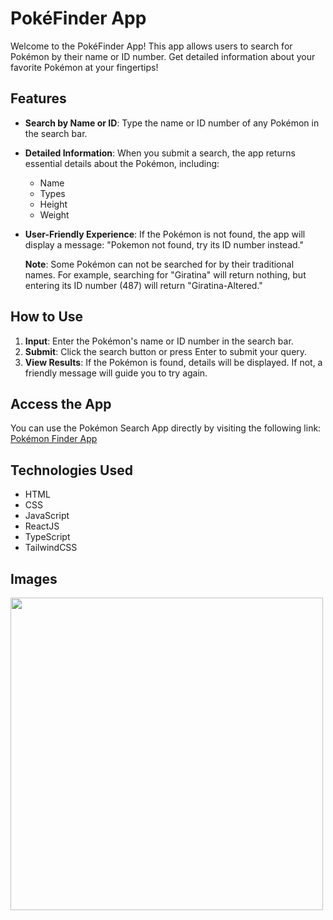 # PokéFinder App

Welcome to the PokéFinder App! This app allows users to search for Pokémon by their name or ID number. Get detailed information about your favorite Pokémon at your fingertips!

## Features

- **Search by Name or ID**: Type the name or ID number of any Pokémon in the search bar.
- **Detailed Information**: When you submit a search, the app returns essential details about the Pokémon, including:
  - Name
  - Types
  - Height
  - Weight
- **User-Friendly Experience**: If the Pokémon is not found, the app will display a message: "Pokemon not found, try its ID number instead."

  **Note**: Some Pokémon can not be searched for by their traditional names. For example, searching for "Giratina" will return nothing, but entering its ID number (487) will return "Giratina-Altered."

## How to Use

1. **Input**: Enter the Pokémon's name or ID number in the search bar.
2. **Submit**: Click the search button or press Enter to submit your query.
3. **View Results**: If the Pokémon is found, details will be displayed. If not, a friendly message will guide you to try again.

## Access the App

You can use the Pokémon Search App directly by visiting the following link: [Pokémon Finder App](https://pokemon-finder-app-eta.vercel.app/)

## Technologies Used

- HTML
- CSS
- JavaScript
- ReactJS
- TypeScript
- TailwindCSS

## Images
<img src="https://github.com/user-attachments/assets/6fbfd6fd-f122-4317-9f09-4a81d6142213" width=500px>



